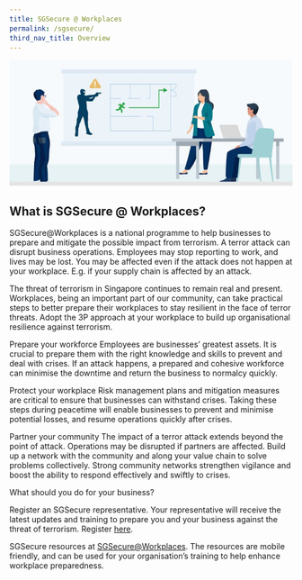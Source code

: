 ```yaml
---
title: SGSecure @ Workplaces
permalink: /sgsecure/
third_nav_title: Overview
---
```


![](/images/news/SGSecure_page_banner.jpg)

## What is SGSecure @ Workplaces?

SGSecure@Workplaces is a national programme to help businesses to prepare and mitigate the possible impact from terrorism. A terror attack can disrupt business operations. Employees may stop reporting to work, and lives may be lost. You may be affected even if the attack does not happen at your workplace. E.g. if your supply chain is affected by an attack.
 
The threat of terrorism in Singapore continues to remain real and present. Workplaces, being an important part of our community, can take practical steps to better prepare their workplaces to stay resilient in the face of terror threats. Adopt the 3P approach at your workplace to build up organisational resilience against terrorism.
 
Prepare your workforce
Employees are businesses’ greatest assets. It is crucial to prepare them with the right knowledge and skills to prevent and deal with crises. If an attack happens, a prepared and cohesive workforce can minimise the downtime and return the business to normalcy quickly.
 
Protect your workplace
Risk management plans and mitigation measures are critical to ensure that businesses can withstand crises. Taking these steps during peacetime will enable businesses to prevent and minimise potential losses, and resume operations quickly after crises.
 
Partner your community
The impact of a terror attack extends beyond the point of attack. Operations may be disrupted if partners are affected. Build up a network with the community and along your value chain to solve problems collectively. Strong community networks strengthen vigilance and boost the ability to respond effectively and swiftly to crises.
 
What should you do for your business?
 
Register an SGSecure representative. Your representative will receive the latest updates and training to prepare you and your business against the threat of terrorism. Register [here](https://www.mom.gov.sg/eservices/services/register-sgsecure-rep).
 
SGSecure resources at [SGSecure@Workplaces](https://www.mom.gov.sg/employment-practices/sgsecure/overview). The resources are mobile friendly, and can be used for your organisation’s training to help enhance workplace preparedness.


